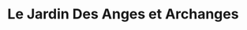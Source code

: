 ---
title: "Le Jardin Des Anges et Archanges"
url: /gatineau/le-jardin-des-anges-et-archanges/
shop: Andenken
---